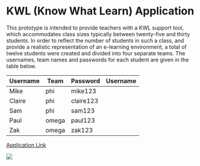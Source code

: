 # KWL (Know What Learn) Application

This prototype is intended to provide teachers with a KWL support tool, which accommodates class sizes typically between twenty-five and thirty students. In order to reflect the number of students in such a class, and provide a realistic representation of an e-learning environment, a total of twelve students were created and divided into four separate teams. The usernames, team names and passwords for each student are given in the table below.

|Username|Team |Password  |Username|
|---     |---  |---       |---     |
|Mike    |phi  |mike123   |
|Claire  |phi  |claire123 |
|Sam     |phi  |sam123    |
|Paul    |omega|paul123   |
|Zak     |omega|zak123    |



[Application Link](http://kwsapp-env.hvxtdpw5gr.us-east-2.elasticbeanstalk.com/htdocs/login.php)

![](images/)
